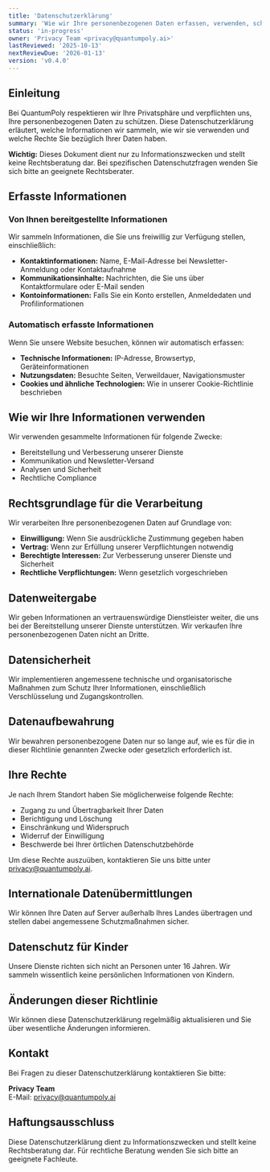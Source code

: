 ```yaml
---
title: 'Datenschutzerklärung'
summary: 'Wie wir Ihre personenbezogenen Daten erfassen, verwenden, schützen und weitergeben, wenn Sie mit unseren Diensten interagieren.'
status: 'in-progress'
owner: 'Privacy Team <privacy@quantumpoly.ai>'
lastReviewed: '2025-10-13'
nextReviewDue: '2026-01-13'
version: 'v0.4.0'
---
```


## Einleitung

Bei QuantumPoly respektieren wir Ihre Privatsphäre und verpflichten uns, Ihre personenbezogenen Daten zu schützen. Diese Datenschutzerklärung erläutert, welche Informationen wir sammeln, wie wir sie verwenden und welche Rechte Sie bezüglich Ihrer Daten haben.

**Wichtig:** Dieses Dokument dient nur zu Informationszwecken und stellt keine Rechtsberatung dar. Bei spezifischen Datenschutzfragen wenden Sie sich bitte an geeignete Rechtsberater.

## Erfasste Informationen

### Von Ihnen bereitgestellte Informationen

Wir sammeln Informationen, die Sie uns freiwillig zur Verfügung stellen, einschließlich:

- **Kontaktinformationen:** Name, E-Mail-Adresse bei Newsletter-Anmeldung oder Kontaktaufnahme
- **Kommunikationsinhalte:** Nachrichten, die Sie uns über Kontaktformulare oder E-Mail senden
- **Kontoinformationen:** Falls Sie ein Konto erstellen, Anmeldedaten und Profilinformationen

### Automatisch erfasste Informationen

Wenn Sie unsere Website besuchen, können wir automatisch erfassen:

- **Technische Informationen:** IP-Adresse, Browsertyp, Geräteinformationen
- **Nutzungsdaten:** Besuchte Seiten, Verweildauer, Navigationsmuster
- **Cookies und ähnliche Technologien:** Wie in unserer Cookie-Richtlinie beschrieben

## Wie wir Ihre Informationen verwenden

Wir verwenden gesammelte Informationen für folgende Zwecke:

- Bereitstellung und Verbesserung unserer Dienste
- Kommunikation und Newsletter-Versand
- Analysen und Sicherheit
- Rechtliche Compliance

## Rechtsgrundlage für die Verarbeitung

Wir verarbeiten Ihre personenbezogenen Daten auf Grundlage von:

- **Einwilligung:** Wenn Sie ausdrückliche Zustimmung gegeben haben
- **Vertrag:** Wenn zur Erfüllung unserer Verpflichtungen notwendig
- **Berechtigte Interessen:** Zur Verbesserung unserer Dienste und Sicherheit
- **Rechtliche Verpflichtungen:** Wenn gesetzlich vorgeschrieben

## Datenweitergabe

Wir geben Informationen an vertrauenswürdige Dienstleister weiter, die uns bei der Bereitstellung unserer Dienste unterstützen. Wir verkaufen Ihre personenbezogenen Daten nicht an Dritte.

## Datensicherheit

Wir implementieren angemessene technische und organisatorische Maßnahmen zum Schutz Ihrer Informationen, einschließlich Verschlüsselung und Zugangskontrollen.

## Datenaufbewahrung

Wir bewahren personenbezogene Daten nur so lange auf, wie es für die in dieser Richtlinie genannten Zwecke oder gesetzlich erforderlich ist.

## Ihre Rechte

Je nach Ihrem Standort haben Sie möglicherweise folgende Rechte:

- Zugang zu und Übertragbarkeit Ihrer Daten
- Berichtigung und Löschung
- Einschränkung und Widerspruch
- Widerruf der Einwilligung
- Beschwerde bei Ihrer örtlichen Datenschutzbehörde

Um diese Rechte auszuüben, kontaktieren Sie uns bitte unter privacy@quantumpoly.ai.

## Internationale Datenübermittlungen

Wir können Ihre Daten auf Server außerhalb Ihres Landes übertragen und stellen dabei angemessene Schutzmaßnahmen sicher.

## Datenschutz für Kinder

Unsere Dienste richten sich nicht an Personen unter 16 Jahren. Wir sammeln wissentlich keine persönlichen Informationen von Kindern.

## Änderungen dieser Richtlinie

Wir können diese Datenschutzerklärung regelmäßig aktualisieren und Sie über wesentliche Änderungen informieren.

## Kontakt

Bei Fragen zu dieser Datenschutzerklärung kontaktieren Sie bitte:

**Privacy Team**  
E-Mail: privacy@quantumpoly.ai

## Haftungsausschluss

Diese Datenschutzerklärung dient zu Informationszwecken und stellt keine Rechtsberatung dar. Für rechtliche Beratung wenden Sie sich bitte an geeignete Fachleute.
